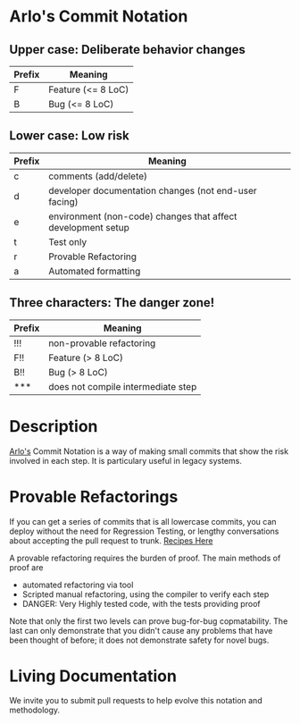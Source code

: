 # Arlo's Commit Notation

## Upper case: Deliberate behavior changes

| Prefix  | Meaning                                                   |
| ------- | --------------------------------------------------------- |
| F       | Feature (<= 8 LoC)                                                   |
| B       | Bug (<= 8 LoC)                                                       |

## Lower case: Low risk

| Prefix  | Meaning                                                      |
| ------- | ------------------------------------------------------------ |
| c       | comments (add/delete)                                        |
| d       | developer documentation changes (not end-user facing)        |
| e       | environment (non-code) changes that affect development setup |
| t       | Test only                                                    |
| r       | Provable Refactoring                                         |
| a       | Automated formatting                                         |

## Three characters: The danger zone!

| Prefix  | Meaning                                                   |
| ------- | --------------------------------------------------------- |
| !!!     | non-provable refactoring                                  |
| F!!       | Feature (> 8 LoC)                                                   |
| B!!       | Bug (> 8 LoC)                                                       |
| ***     | does not compile intermediate step                        |

# Description

[Arlo's](https://twitter.com/arlobelshee) Commit Notation is a way of making small commits that show the risk involved in each step. It is particulary useful in legacy systems. 

# Provable Refactorings

If you can get a series of commits that is all lowercase commits, you can deploy without the need for Regression Testing, or lengthy conversations about accepting the pull request to trunk.
[Recipes Here](https://github.com/InnovatingTeams/provable-refactorings)

A provable refactoring requires the burden of proof. The main methods of proof are
* automated refactoring via tool
* Scripted manual refactoring, using the compiler to verify each step
* DANGER: Very Highly tested code, with the tests providing proof

Note that only the first two levels can prove bug-for-bug copmatability. The last can only demonstrate that you didn't cause any problems that have been thought of before; it does not demonstrate safety for novel bugs.

# Living Documentation

We invite you to submit pull requests to help evolve this notation and methodology.

